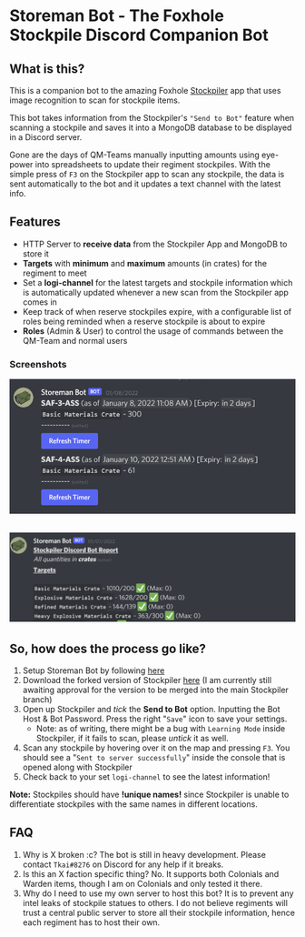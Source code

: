 # Storeman Bot - The Foxhole Stockpile Discord Companion Bot

## What is this?

This is a companion bot to the amazing Foxhole [Stockpiler](https://github.com/tehruttiger/Stockpiler/tree/master) app that uses image recognition to scan for stockpile items.

This bot takes information from the Stockpiler's `"Send to Bot"` feature when scanning a stockpile and saves it into a MongoDB database to be displayed in a Discord server.

Gone are the days of QM-Teams manually inputting amounts using eye-power into spreadsheets to update their regiment stockpiles. With the simple press of `F3` on the Stockpiler app to scan any stockpile, the data is sent automatically to the bot and it updates a text channel with the latest info.

## Features

- HTTP Server to **receive data** from the Stockpiler App and MongoDB to store it
- **Targets** with **minimum** and **maximum** amounts (in crates) for the regiment to meet
- Set a **logi-channel** for the latest targets and stockpile information which is automatically updated whenever a new scan from the Stockpiler app comes in
- Keep track of when reserve stockpiles expire, with a configurable list of roles being reminded when a reserve stockpile is about to expire
- **Roles** (Admin & User) to control the usage of commands between the QM-Team and normal users

### Screenshots

![](screenshots/1.png)

## ![](screenshots/2.png)

## So, how does the process go like?

1. Setup Storeman Bot by following [here](https://github.com/Tkaixiang/Storeman-Bot/wiki/Setting-up-Storeman-Bot)
2. Download the forked version of Stockpiler [here](https://github.com/Tkaixiang/Stockpiler) (I am currently still awaiting approval for the version to be merged into the main Stockpiler branch)
3. Open up Stockpiler and _tick_ the **Send to Bot** option. Inputting the Bot Host & Bot Password. Press the right "`Save`" icon to save your settings.
   - Note: as of writing, there might be a bug with `Learning Mode` inside Stockpiler, if it fails to scan, please _untick_ it as well.
4. Scan any stockpile by hovering over it on the map and pressing `F3`. You should see a "`Sent to server successfully`" inside the console that is opened along with Stockpiler
5. Check back to your set `logi-channel` to see the latest information!

**Note:** Stockpiles should have **!unique names!** since Stockpiler is unable to differentiate stockpiles with the same names in different locations.

## FAQ

1. Why is X broken :c?
   The bot is still in heavy development. Please contact `Tkai#8276` on Discord for any help if it breaks.
2. Is this an X faction specific thing?
   No. It supports both Colonials and Warden items, though I am on Colonials and only tested it there.
3. Why do I need to use my own server to host this bot?
   It is to prevent any intel leaks of stockpile statues to others. I do not believe regiments will trust a central public server to store all their stockpile information, hence each regiment has to host their own.
